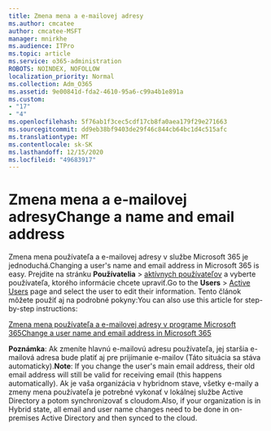 ```yaml
---
title: Zmena mena a e-mailovej adresy
ms.author: cmcatee
author: cmcatee-MSFT
manager: mnirkhe
ms.audience: ITPro
ms.topic: article
ms.service: o365-administration
ROBOTS: NOINDEX, NOFOLLOW
localization_priority: Normal
ms.collection: Adm_O365
ms.assetid: 9e00841d-fda2-4610-95a6-c99a4b1e891a
ms.custom:
- "17"
- "4"
ms.openlocfilehash: 5f76ab1f3cec5cdf17cb8fa0aea179f29e271663
ms.sourcegitcommit: dd9eb38bf9403de29f46c844cb64bc1d4c515afc
ms.translationtype: MT
ms.contentlocale: sk-SK
ms.lasthandoff: 12/15/2020
ms.locfileid: "49683917"
---
```

# <a name="change-a-name-and-email-address"></a><span data-ttu-id="1e818-102">Zmena mena a e-mailovej adresy</span><span class="sxs-lookup"><span data-stu-id="1e818-102">Change a name and email address</span></span>

<span data-ttu-id="1e818-103">Zmena mena používateľa a e-mailovej adresy v službe Microsoft 365 je jednoduchá.</span><span class="sxs-lookup"><span data-stu-id="1e818-103">Changing a user's name and email address in Microsoft 365 is easy.</span></span> <span data-ttu-id="1e818-104">Prejdite na stránku **Používatelia** \> [aktívnych používateľov](https://go.microsoft.com/fwlink/p/?linkid=834822) a vyberte používateľa, ktorého informácie chcete upraviť.</span><span class="sxs-lookup"><span data-stu-id="1e818-104">Go to the **Users** \> [Active Users](https://go.microsoft.com/fwlink/p/?linkid=834822) page and select the user to edit their information.</span></span> <span data-ttu-id="1e818-105">Tento článok môžete použiť aj na podrobné pokyny:</span><span class="sxs-lookup"><span data-stu-id="1e818-105">You can also use this article for step-by-step instructions:</span></span>
  
[<span data-ttu-id="1e818-106">Zmena mena používateľa a e-mailovej adresy v programe Microsoft 365</span><span class="sxs-lookup"><span data-stu-id="1e818-106">Change a user name and email address in Microsoft 365</span></span>](https://docs.microsoft.com/microsoft-365/admin/add-users/change-a-user-name-and-email-address)
  
 <span data-ttu-id="1e818-107">**Poznámka**: Ak zmeníte hlavnú e-mailovú adresu používateľa, jej staršia e-mailová adresa bude platiť aj pre prijímanie e-mailov (Táto situácia sa stáva automaticky).</span><span class="sxs-lookup"><span data-stu-id="1e818-107">**Note**: If you change the user's main email address, their old email address will still be valid for receiving email (this happens automatically).</span></span> <span data-ttu-id="1e818-108">Ak je vaša organizácia v hybridnom stave, všetky e-maily a zmeny mena používateľa je potrebné vykonať v lokálnej službe Active Directory a potom synchronizovať s cloudom.</span><span class="sxs-lookup"><span data-stu-id="1e818-108">Also, if your organization is in Hybrid state, all email and user name changes need to be done in on-premises Active Directory and then synced to the cloud.</span></span>